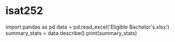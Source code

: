 # isat252
import pandas as pd
data = pd.read_excel('Eligible Bachelor's.xlsx')
summary_stats = data.describe()
print(summary_stats)
